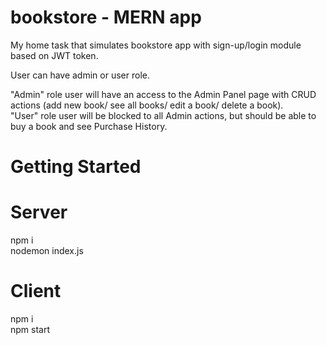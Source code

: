 # bookstore - MERN app

My home task that simulates bookstore app with sign-up/login module based on JWT token.

User can have admin or user role.

"Admin" role user will have an access to the Admin Panel page with CRUD actions (add new book/ see all books/ edit a book/ delete a book).\
"User" role user will be blocked to all Admin actions, but should be able to buy a book and see Purchase History.

# Getting Started 

# Server
npm i\
nodemon index.js

# Client
npm i\
npm start
